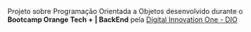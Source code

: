 Projeto sobre Programação Orientada a Objetos desenvolvido durante o **Bootcamp Orange Tech + | BackEnd** pela [Digital Innovation One - DIO](https://web.dio.me/home)



